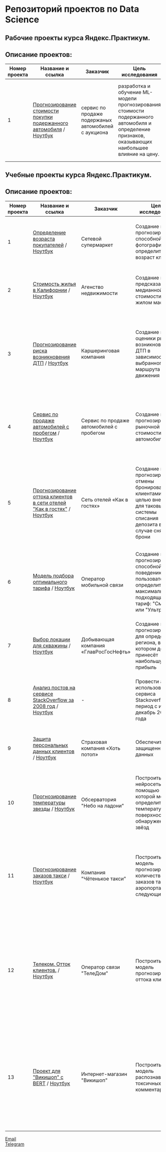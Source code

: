 # Репозиторий проектов по Data Science

## Рабочие проекты курса Яндекс.Практикум.

## Описание проектов:
| Номер проекта | Название и ссылка | Заказчик| Цель исследования| Стек|
|---------------|-------------------|------|------------------|-----|
|1             |[Прогнозирование стоимости покупки подержанного автомобиля](https://github.com/data-analyst-mr/DataScienceProjects/tree/main/projects/real_projects/workshop-1) / [Ноутбук](https://github.com/data-analyst-mr/DataScienceProjects/blob/main/projects/real_projects/workshop-1/cars_cost.ipynb) | сервис по продаже подержаных автомобилей с аукциона| разработка и обучение ML-модели прогнозирования стоимости подержанного автомобиля и определение признаков, оказывающих наибольшее влияние на цену.| Предобработка данных,<br/>catboost,<br/>dateparser,<br/>imblearn,<br/>math,<br/>matplotlib,<br/>optuna,<br/>phik,<br/>re,<br/>seaborn,<br/>sklearn,<br/>timeit.|




## Учебные проекты курса Яндекс.Практикум.

## Описание проектов:
| Номер проекта | Название и ссылка | Заказчик| Цель исследования| Стек|
|---------------|-------------------|------|------------------|-----|
|1             |[Определение возраста покупателей](https://github.com/data-analyst-mr/DataScienceProjects/blob/main/projects/educational%20project/age_of_buyers/README.md) / [Ноутбук](https://github.com/data-analyst-mr/DataScienceProjects/blob/main/projects/educational%20project/age_of_buyers/age_of_buyers.ipynb) | Cетевой супермаркет| Cоздание модели прогнозирования, способной по фотографии определить возраст клиента.| Предобработка данных,<br/>keras,<br/>numpy,<br/>pandas,<br/>python,<br/>seaborn,<br/>tensorflow.|
|2             |[Стоимость жилья в Калифорнии](https://github.com/data-analyst-mr/data_science_projects/tree/main/california_houses) / [Ноутбук](https://github.com/data-analyst-mr/data_science_projects/blob/main/california_houses/california_houses.ipynb)| Агенство недвижимости| Cоздание модели предсказания медианной стоимости дома в жилом массиве.| Предобработка данных,<br/>numpy,<br/>pandas,<br/>pyspark,<br/>python,<br/>scipy.|
|3             |[Прогнозирование риска возникновения ДТП](https://github.com/data-analyst-mr/data_science_projects/tree/main/car_insurance) / [Ноутбук](https://github.com/data-analyst-mr/data_science_projects/blob/main/car_insurance/car_insurance.ipynb) | Каршеринговая компания| Создание модели оценики риска возникновения ДТП в зависимости от выбранного маршрута движения| Предобработка данных,<br/>catboost,<br/>datetime,<br/>matplotlib,<br/>numpy,<br/>optuna,<br/>pandas,<br/>python,<br/>seaborn,<br/>sklearn,<br/>sqlalchemy,<br/>timeit.|
|4              |[Cервис по продаже автомобилей с пробегом](https://github.com/data-analyst-mr/data_science_projects/tree/main/cost_cars) / [Ноутбук](https://github.com/data-analyst-mr/data_science_projects/blob/main/cost_cars/coast_cars.ipynb)| Cервис по продаже автомобилей с пробегом| Создание модели прогнозирования рыночной стоимости автомобиля|Предобработка данных,<br/>datetime,<br/>lightgbm,<br/>numpy,<br/>pandas,<br/>python,<br/>seaborn,<br/>sklearn,<br/>timeit.|
|5             |[Прогнозирование оттока клиентов в сети отелей "Как в гостях"](https://github.com/data-analyst-mr/data_science_projects/tree/main/hotel) / [Ноутбук](https://github.com/data-analyst-mr/data_science_projects/blob/main/hotel/hotel.ipynb)| Сеть отелей «Как в гостях»| Создание модели прогнозирования отмены бронирования клиентами с целью внедрения для таковых системы списания депозита в случае снятия брони| Предобработка данных,<br/>catboost,<br/>datetime,<br/>imblearn,<br/>matplotlib,<br/>numpy,<br/>optuna,<br/>pandas,<br/>python,<br/>scipy,<br/>seaborn,<br/>sklearn,<br/>timeit.|
|6             |[Модель подбора оптимального тарифа](https://github.com/data-analyst-mr/data_science_projects/tree/main/mobile_tariff) / [Ноутбук](https://github.com/data-analyst-mr/data_science_projects/blob/main/mobile_tariff/mobil_tarif.ipynb) | Оператор мобильной связи| Создание модели прогнозирования, способной по поведению пользователя определить максимально подходящий ему тариф: "Смарт" или "Ультра"|Предобработка данных,<br/>catboost,<br/>math,<br/>matplotlib,<br/>numpy,<br/>optuna,<br/>pandas,<br/>python,<br/>sklearn,<br/>timeit.|
|7             |[Выбор локации для скважины](https://github.com/data-analyst-mr/data_science_projects/tree/main/oil_region) / [Ноутбук](https://github.com/data-analyst-mr/data_science_projects/blob/main/oil_region/oil_region.ipynb) | Добывающая компания «ГлавРосГосНефть»| Создание модели прогнозирования для определения региона, в котором добыча принесёт наибольшую прибыль| Предобработка данных,<br/>matplotlib,<br/>numpy,<br/>pandas,<br/>python,<br/>scipy,<br/>seaborn,<br/>sklearn.|
|8             |[Анализ постов на сервисе StackOverflow за 2008 год](https://github.com/data-analyst-mr/data_science_projects/tree/main/posts) / [Ноутбук](https://github.com/data-analyst-mr/data_science_projects/blob/main/posts/posts.ipynb) | -| Провести анализ использования сервиса Stackoverflow за период с июля по декабрь 2008 года| Предобработка данных,<br/>matplotlib,<br/>pandas,<br/>python,<br/>seaborn,<br/>SQL,<br/>sqlalchemy.|
|9             |[Защита персональных данных клиентов](https://github.com/data-analyst-mr/data_science_projects/tree/main/protection_of_personal_data) / [Ноутбук](https://github.com/data-analyst-mr/data_science_projects/blob/main/protection_of_personal_data/protection_of_personal_data%20.ipynb) | Страховая компания «Хоть потоп»| Обеспечить защищенность данных| Предобработка данных,<br/>numpy,<br/>pandas,<br/>python,<br/>scipy,<br/>sklearn.|
|10             |[Прогнозирование температуры звезды](https://github.com/data-analyst-mr/data_science_projects/tree/main/stars) / [Ноутбук](https://github.com/data-analyst-mr/data_science_projects/blob/main/stars/stars_temperature.ipynb) |Обсерватория "Небо на ладони"| Построить нейросеть, с помощью которой можно определить температуру на поверхности обнаруженных звёзд| Предобработка данных,<br/>functools,<br/>matplotlib,<br/>numpy,<br/>pandas,<br/>python,<br/>seaborn,<br/>sklearn,<br/>torch.|
|11             |[Прогнозирование заказов такси](https://github.com/data-analyst-mr/data_science_projects/tree/main/taxi) / [Ноутбук](https://github.com/data-analyst-mr/data_science_projects/blob/main/taxi/taxi.ipynb) | Компания "Чётенькое такси"| Построить модель прогнозирования количества заказов такси в аэропортах на следующий час| Предобработка данных,<br/>catboost,<br/>imblearn,<br/>math,<br/>matplotlib,<br/>numpy,<br/>optuna,<br/>pandas,<br/>python,<br/>sklearn,<br/>statsmodels,<br/>timeit.|
|12             |[Телеком. Отток клиентов.](https://github.com/data-analyst-mr/data_science_projects/tree/main/telekom) / [Ноутбук](https://github.com/data-analyst-mr/data_science_projects/blob/main/telekom/telekom.ipynb) | Оператор связи "ТелеДом"| Построить модель прогнозирования оттока клиентов| Предобработка данных,<br/>Python,<br/>datetime,<br/>numpy,<br/>optuna,<br/>pandas,<br/>matplotlib<br/>phik,<br/>seaborn,<br/>timeit,<br/>torch,<br/>catboost,<br/>imblearn,<br/>sklearn,<br/>skorch,<br/>sqlalchemy.|
|13             |[Проект для "Викишоп" с BERT](https://github.com/data-analyst-mr/data_science_projects/tree/main/wikishop) / [Ноутбук](https://github.com/data-analyst-mr/data_science_projects/blob/main/wikishop/wikishop.ipynb) | Интернет-магазин "Викишоп"| Построить модель распознавания токсичных комментариев| Предобработка данных,<br/>catboost,<br/>imblearn,<br/>matplotlib,<br/>numpy,<br/>optuna,<br/>pandarallel,<br/>pandas,<br/>python,<br/>re,<br/>sklearn,<br/>timeit,<br/>torch,<br/>tqdm,<br/>transformers,<br/>wordcloud.|

[Email](mailto:mikhail-shestakov-2022@bk.ru)<br/>
[Telegram](https://t.me/mshestakov1)
